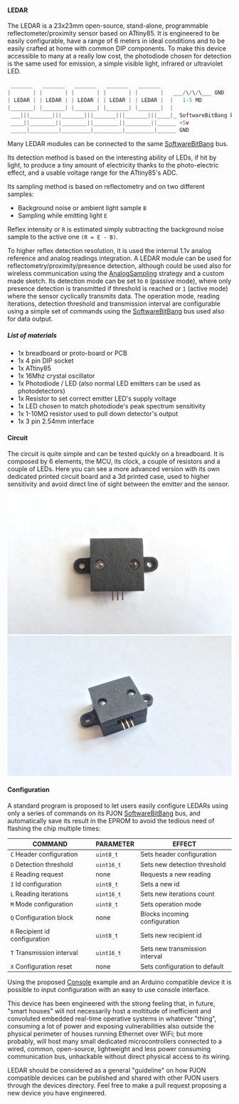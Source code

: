 
#### LEDAR
The LEDAR is a 23x23mm open-source, stand-alone, programmable reflectometer/proximity sensor based on ATtiny85. It is engineered to be easily configurable, have a range of 6 meters in ideal conditions and to be easily crafted at home with common DIP components. To make this device accessible to many at a really low cost, the photodiode chosen for detection is the same used for emission, a simple visible light, infrared or ultraviolet LED.

```cpp  
 _______   _______   _______   _______   _______
|       | |       | |       | |       | |       |   ___/\/\/\___ GND
| LEDAR | | LEDAR | | LEDAR | | LEDAR | | LEDAR |  |   1-5 MΩ
|_______| |_______| |_______| |_______| |_______|  |  
 ___|||_______|||_______|||_______|||_______|||____|_ SoftwareBitBang bus
 ____||________||________||________||________||______ +5v
 _____|_________|_________|_________|_________|______ GND
```
Many LEDAR modules can be connected to the same [SoftwareBitBang](../../../strategies/SoftwareBitBang/README.md) bus.

Its detection method is based on the interesting ability of LEDs, if hit by light, to produce a tiny amount of electricity thanks to the photo-electric effect, and a usable voltage range for the ATtiny85's ADC.

Its sampling method is based on reflectometry and on two different samples:
- Background noise or ambient light sample `B`
- Sampling while emitting light `E`

Reflex intensity or `R` is estimated simply subtracting the background noise sample to the active one `(R = E - B)`.

To higher reflex detection resolution, it is used the internal 1.1v analog reference and analog readings integration. A LEDAR module can be used for reflectometry/proximity/presence detection, although could be used also for wireless communication using the [AnalogSampling](../../../strategies/AnalogSampling/README.md) strategy and a custom made sketch. Its detection mode can be set to `0` (passive mode), where only presence detection is transmitted if threshold is reached or `1` (active mode) where the sensor cyclically transmits data. The operation mode, reading iterations, detection threshold and transmission interval are configurable using a simple set of commands using the [SoftwareBitBang](../../../strategies/SoftwareBitBang/README.md) bus used also for data output.

##### List of materials
- 1x breadboard or proto-board or PCB    
- 1x 4 pin DIP socket                    
- 1x ATtiny85                            
- 1x 16Mhz crystal oscillator            
- 1x Photodiode / LED (also normal LED emitters can be used as photodetectors)   
- 1x Resistor to set correct emitter LED's supply voltage                     
- 1x LED chosen to match photodiode's peak spectrum sensitivity          
- 1x 1-10MΩ resistor used to pull down detector's output                 
- 1x 3 pin 2.54mm interface                                              

#### Circuit
The circuit is quite simple and can be tested quickly on a breadboard. It is composed by 6 elements, the MCU, its clock, a couple of resistors and a couple of LEDs. Here you can see a more advanced version with its own dedicated printed circuit board and a 3d printed case, used to higher sensitivity and avoid direct line of sight between the emitter and the sensor.

![PJON](images/LEDAR-front.jpg)
![PJON](images/LEDAR-front-2.jpg)

#### Configuration
A standard program is proposed to let users easily configure LEDARs using only a series of commands on its PJON [SoftwareBitBang](../../../strategies/SoftwareBitBang/README.md) bus, and automatically save its result in the EPROM to avoid the tedious need of flashing the chip multiple times:

| COMMAND                         | PARAMETER     | EFFECT                        |
| --------------------------------| --------------| ------------------------------|
|  `C` Header configuration       | `uint8_t`     | Sets header configuration     |
|  `D` Detection threshold        | `uint16_t`    | Sets new detection threshold  |
|  `E` Reading request            | none          | Requests a new reading        |
|  `I` Id configuration           | `uint8_t`     | Sets a new id                 |
|  `L` Reading iterations         | `uint16_t`    | Sets new iterations count     |
|  `M` Mode configuration         | `uint8_t`     | Sets operation mode           |
|  `Q` Configuration block        | none          | Blocks incoming configuration |
|  `R` Recipient id configuration | `uint8_t`     | Sets new recipient id         |
|  `T` Transmission interval      | `uint16_t`    | Sets new transmission interval|
|  `X` Configuration reset        | none          | Sets configuration to default |

Using the proposed [Console](software/Console/Console.ino) example and an Arduino compatible device it is possible to input configuration with an easy to use console interface.

This device has been engineered with the strong feeling that, in future, "smart houses" will not necessarily host a moltitude of inefficient and convoluted embedded real-time operative systems in whatever "thing", consuming a lot of power and exposing vulnerabilities also outside the physical perimeter of houses running Ethernet over WiFi; but more probably, will host many small dedicated microcontrollers connected to a wired, common, open-source, lightweight and less power consuming communication bus, unhackable without direct physical access to its wiring.

LEDAR should be considered as a general "guideline" on how PJON compatible devices can be published and shared with other PJON users through the devices directory. Feel free to make a pull request proposing a new device you have engineered.   
